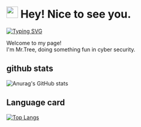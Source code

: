 <h1><img src="https://emojis.slackmojis.com/emojis/images/1531849430/4246/blob-sunglasses.gif?1531849430" width="30"/> Hey! Nice to see you.</h1>

<a href="https://git.io/typing-svg"><img src="https://readme-typing-svg.demolab.com?font=Fira+Code&pause=1000&width=435&lines=What%E2%80%99s+your+favorite;I+love+a+shell" alt="Typing SVG" /></a>

<p>Welcome to my page! </br> I'm Mr.Tree, doing something fun in cyber security. </p>


## github stats

![Anurag's GitHub stats](https://github-readme-stats.vercel.app/api?username=Mr-Tree-S&show_icons=true&theme=radical)

## Language card
[![Top Langs](https://github-readme-stats.vercel.app/api/top-langs/?username=Mr-Tree-S&layout=pie)](https://github.com/anuraghazra/github-readme-stats)

